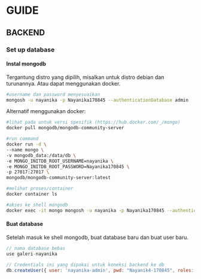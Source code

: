 # GUIDE



## BACKEND

### Set up database

#### Instal mongodb

Tergantung distro yang dipilih, misalkan untuk distro debian dan turunannya. Atau dapat menggunakan docker.

```sh
#username dan password menyesuaikan
mongosh -u nayanika -p Nayanika170845 --authenticationDatabase admin

```

Alternatif menggunakan docker:

```sh
#lihat pada untuk versi spesifik (https://hub.docker.com/_/mongo)
docker pull mongodb/mongodb-community-server

#run command
docker run -d \
--name mongo \
-v mongodb_data:/data/db \
-e MONGO_INITDB_ROOT_USERNAME=nayanika \
-e MONGO_INITDB_ROOT_PASSWORD=Nayanika170845 \
-p 27017:27017 \
mongodb/mongodb-community-server:latest

#melihat proses/container
docker container ls

#akses ke shell mongodb
docker exec -it mongo mongosh -u nayanika -p Nayanika170845 --authenticationDatabase admin
```

#### Buat database

Setelah masuk ke shell mongodb, buat database baru dan buat user baru.

```js
// nama database bebas
use galeri-nayanika

// Credentials ini yang dipakai untuk koneksi backend ke db
db.createUser({ user: 'nayanika-admin', pwd: "Nayanik4-170845", roles: [{ role: "readWrite", db: "galeri-nayanika"}]})
```

